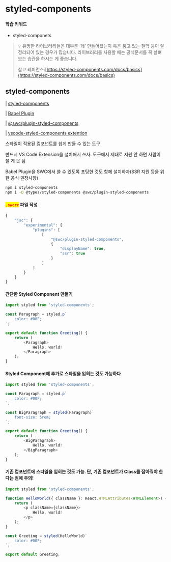 # styled-components

#### 학습 키워드

* styled-componets

> 💡 유명한 라이브러리들은 대부분 ‘왜’ 만들어졌는지 혹은 품고 있는 철학 등이 잘 정리되어 있는 경우가 많습니다. 라이브러리를 사용할 때는 공식문서를 꼭 살펴보는 습관을 하시는 게 좋습니다.
>
> 참고 레퍼런스:[https://styled-components.com/docs/basics](https://styled-components.com/docs/basics)

## styled-components

\|  [styled-components](https://styled-components.com/)

\|  [Babel Plugin](https://styled-components.com/docs/tooling#babel-plugin)

\|  [@swc/plugin-styled-components](https://github.com/swc-project/plugins/tree/main/packages/styled-components)

\|  [vscode-styled-components extention](https://marketplace.visualstudio.com/items?itemName=styled-components.vscode-styled-components)

스타일이 적용된 컴포넌트를 쉽게 만들 수 있는 도구

반드시 VS Code Extension을 설치해서 쓰자. 도구에서 제대로 지원 안 하면 사람이 쓸 게 못 됨

Babel Plugin을 SWC에서 쓸 수 있도록 포팅한 것도 함께 설치하자(SSR 지원 등을 위한 공식 권장사항)

```bash
npm i styled-components
npm i -D @types/styled-components @swc/plugin-styled-components
```

#### <mark style="color:red;">`.swcrc`</mark> 파일 작성

```typescript
{
	"jsc": {
		"experimental": {
			"plugins": [
				[
					"@swc/plugin-styled-components",
					{
						"displayName": true,
						"ssr": true
					}
				]
			]
		}
	}
}
```

#### 간단한 Styled Component 만들기

```typescript
import styled from 'styled-components';

const Paragraph = styled.p`
	color: #00F;
`;

export default function Greeting() {
	return (
		<Paragraph>
			Hello, world!
		</Paragraph>
	);
}
```

#### Styled Component에 추가로 스타일을 입히는 것도 가능하다

```typescript
import styled from 'styled-components';

const Paragraph = styled.p`
	color: #00F;
`;

const BigParagraph = styled(Paragraph)`
	font-size: 5rem;
`;

export default function Greeting() {
	return (
		<BigParagraph>
			Hello, world!
		</BigParagraph>
	);
}
```

#### 기존 컴포넌트에 스타일을 입히는 것도 가능. 단, 기존 컴포넌트가 Class를 잡아줘야 한다는 점에 주의!

```typescript
import styled from 'styled-components';

function HelloWorld({ className }: React.HTMLAttributes<HTMLElement>) {
	return (
		<p className={className}>
			Hello, world!
		</p>
	);
}

const Greeting = styled(HelloWorld)`
	color: #00F;
`;

export default Greeting;
```





